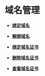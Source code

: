 # 域名管理<a name="apig-phapi-180713152"></a>

-   **[绑定域名](绑定域名-91.md)**  

-   **[解绑域名](解绑域名-92.md)**  

-   **[绑定域名证书](绑定域名证书-93.md)**  

-   **[删除域名证书](删除域名证书-94.md)**  

-   **[查看域名证书](查看域名证书-95.md)**  


